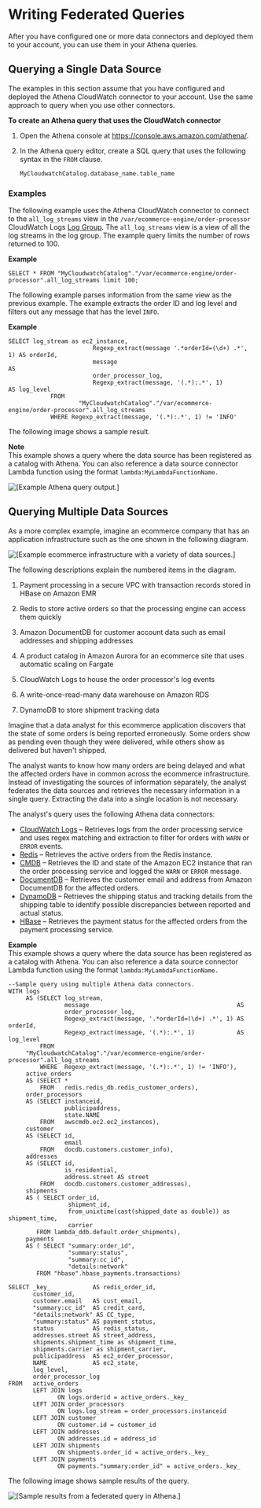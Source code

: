 # Writing Federated Queries<a name="writing-federated-queries"></a>

After you have configured one or more data connectors and deployed them to your account, you can use them in your Athena queries\. 

## Querying a Single Data Source<a name="writing-federated-queries-single-data-source"></a>

The examples in this section assume that you have configured and deployed the Athena CloudWatch connector to your account\. Use the same approach to query when you use other connectors\.

**To create an Athena query that uses the CloudWatch connector**

1. Open the Athena console at [https://console\.aws\.amazon\.com/athena/](https://console.aws.amazon.com/athena/home)\.

1. In the Athena query editor, create a SQL query that uses the following syntax in the `FROM` clause\.

   ```
   MyCloudwatchCatalog.database_name.table_name       
   ```

### Examples<a name="writing-federated-queries-single-data-source-examples"></a>

The following example uses the Athena CloudWatch connector to connect to the `all_log_streams` view in the `/var/ecommerce-engine/order-processor` CloudWatch Logs [Log Group](https://docs.aws.amazon.com/AmazonCloudWatch/latest/logs/Working-with-log-groups-and-streams.html)\. The `all_log_streams` view is a view of all the log streams in the log group\. The example query limits the number of rows returned to 100\.

**Example**  

```
SELECT * FROM "MyCloudwatchCatalog"."/var/ecommerce-engine/order-processor".all_log_streams limit 100;
```

The following example parses information from the same view as the previous example\. The example extracts the order ID and log level and filters out any message that has the level `INFO`\.

**Example**  

```
SELECT log_stream as ec2_instance,
                        Regexp_extract(message '.*orderId=(\d+) .*', 1) AS orderId,
                        message                                         AS
                        order_processor_log,
                        Regexp_extract(message, '(.*):.*', 1)           AS log_level
            FROM
                    "MyCloudwatchCatalog"."/var/ecommerce-engine/order-processor".all_log_streams
            WHERE Regexp_extract(message, '(.*):.*', 1) != 'INFO'
```

The following image shows a sample result\.

**Note**  
This example shows a query where the data source has been registered as a catalog with Athena\. You can also reference a data source connector Lambda function using the format `lambda:MyLambdaFunctionName.`

![\[Example Athena query output.\]](http://docs.aws.amazon.com/athena/latest/ug/images/connect-data-source-serverless-app-repo-1.png)

## Querying Multiple Data Sources<a name="writing-federated-queries-multiple-sources"></a>

As a more complex example, imagine an ecommerce company that has an application infrastructure such as the one shown in the following diagram\.

![\[Example ecommerce infrastructure with a variety of data sources.\]](http://docs.aws.amazon.com/athena/latest/ug/images/connect-data-source-serverless-app-repo-2.png)

The following descriptions explain the numbered items in the diagram\.

1. Payment processing in a secure VPC with transaction records stored in HBase on Amazon EMR

1. Redis to store active orders so that the processing engine can access them quickly

1. Amazon DocumentDB for customer account data such as email addresses and shipping addresses

1. A product catalog in Amazon Aurora for an ecommerce site that uses automatic scaling on Fargate

1. CloudWatch Logs to house the order processor's log events

1. A write\-once\-read\-many data warehouse on Amazon RDS

1. DynamoDB to store shipment tracking data

Imagine that a data analyst for this ecommerce application discovers that the state of some orders is being reported erroneously\. Some orders show as pending even though they were delivered, while others show as delivered but haven't shipped\.

The analyst wants to know how many orders are being delayed and what the affected orders have in common across the ecommerce infrastructure\. Instead of investigating the sources of information separately, the analyst federates the data sources and retrieves the necessary information in a single query\. Extracting the data into a single location is not necessary\.

The analyst's query uses the following Athena data connectors:
+ [CloudWatch Logs](https://github.com/awslabs/aws-athena-query-federation/tree/master/athena-cloudwatch) – Retrieves logs from the order processing service and uses regex matching and extraction to filter for orders with `WARN` or `ERROR` events\.
+ [Redis](https://github.com/awslabs/aws-athena-query-federation/tree/master/athena-redis) – Retrieves the active orders from the Redis instance\.
+ [CMDB](https://github.com/awslabs/aws-athena-query-federation/tree/master/athena-aws-cmdb) – Retrieves the ID and state of the Amazon EC2 instance that ran the order processing service and logged the `WARN` or `ERROR` message\.
+ [DocumentDB](https://github.com/awslabs/aws-athena-query-federation/tree/master/athena-docdb) – Retrieves the customer email and address from Amazon DocumentDB for the affected orders\.
+ [DynamoDB](https://github.com/awslabs/aws-athena-query-federation/tree/master/athena-dynamodb) – Retrieves the shipping status and tracking details from the shipping table to identify possible discrepancies between reported and actual status\.
+ [HBase](https://github.com/awslabs/aws-athena-query-federation/tree/master/athena-hbase) – Retrieves the payment status for the affected orders from the payment processing service\.

**Example**  
This example shows a query where the data source has been registered as a catalog with Athena\. You can also reference a data source connector Lambda function using the format `lambda:MyLambdaFunctionName.`

```
--Sample query using multiple Athena data connectors.
WITH logs 
     AS (SELECT log_stream, 
                message                                          AS 
                order_processor_log, 
                Regexp_extract(message, '.*orderId=(\d+) .*', 1) AS orderId, 
                Regexp_extract(message, '(.*):.*', 1)            AS log_level 
         FROM 
     "MyCloudwatchCatalog"."/var/ecommerce-engine/order-processor".all_log_streams 
         WHERE  Regexp_extract(message, '(.*):.*', 1) != 'INFO'), 
     active_orders 
     AS (SELECT * 
         FROM   redis.redis_db.redis_customer_orders), 
     order_processors 
     AS (SELECT instanceid, 
                publicipaddress, 
                state.NAME 
         FROM   awscmdb.ec2.ec2_instances), 
     customer 
     AS (SELECT id, 
                email 
         FROM   docdb.customers.customer_info), 
     addresses 
     AS (SELECT id, 
                is_residential, 
                address.street AS street 
         FROM   docdb.customers.customer_addresses),
     shipments 
     AS ( SELECT order_id, 
                 shipment_id, 
                 from_unixtime(cast(shipped_date as double)) as shipment_time,
                 carrier
        FROM lambda_ddb.default.order_shipments),
     payments
     AS ( SELECT "summary:order_id", 
                 "summary:status", 
                 "summary:cc_id", 
                 "details:network" 
        FROM "hbase".hbase_payments.transactions)
         
SELECT _key_            AS redis_order_id, 
       customer_id, 
       customer.email   AS cust_email, 
       "summary:cc_id"  AS credit_card,
       "details:network" AS CC_type,
       "summary:status" AS payment_status,
       status           AS redis_status, 
       addresses.street AS street_address, 
       shipments.shipment_time as shipment_time,
       shipments.carrier as shipment_carrier,
       publicipaddress  AS ec2_order_processor, 
       NAME             AS ec2_state, 
       log_level, 
       order_processor_log 
FROM   active_orders 
       LEFT JOIN logs 
              ON logs.orderid = active_orders._key_ 
       LEFT JOIN order_processors 
              ON logs.log_stream = order_processors.instanceid 
       LEFT JOIN customer 
              ON customer.id = customer_id 
       LEFT JOIN addresses 
              ON addresses.id = address_id 
       LEFT JOIN shipments
              ON shipments.order_id = active_orders._key_
       LEFT JOIN payments
              ON payments."summary:order_id" = active_orders._key_
```

The following image shows sample results of the query\.

![\[Sample results from a federated query in Athena.\]](http://docs.aws.amazon.com/athena/latest/ug/images/connect-data-source-serverless-app-repo-3.png)